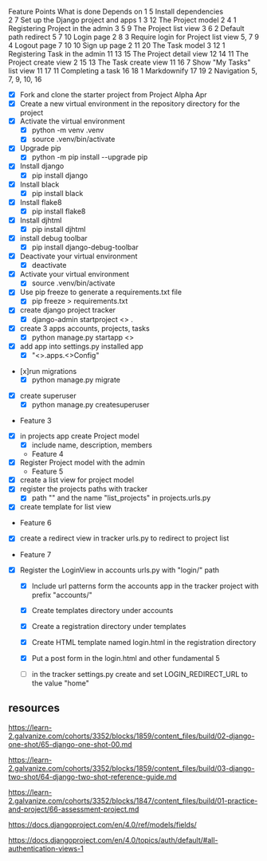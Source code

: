 Feature	Points	What is done	                    Depends on
1	    5	    Install dependencies	
2	    7	    Set up the Django project and apps	1
3	    12	    The Project model	                2
4	    1	    Registering Project in the admin	3
5	    9	    The Project list view	            3
6	    2	    Default path redirect	            5
7	    10	    Login page	                        2
8	    3	    Require login for Project list view	5, 7
9	    4	    Logout page	                        7
10	    10	    Sign up page	                    2
11	    20	    The Task model	                    3
12	    1	    Registering Task in the admin	    11
13	    15	    The Project detail view	            12
14	    11	    The Project create view	            2
15	    13	    The Task create view	            11
16	    7	    Show "My Tasks" list view	        11
17	    11	    Completing a task	                16
18	    1	    Markdownify	                        17
19	    2	    Navigation	                        5, 7, 9, 10, 16

* [x] Fork and clone the starter project from Project Alpha Apr 
* [x] Create a new virtual environment in the repository directory for the project
* [x] Activate the virtual environment
  * [x] python -m venv .venv 
  * [x] source .venv/bin/activate
* [x] Upgrade pip
  * [x] python -m pip install --upgrade pip
* [x] Install django
  * [x] pip install django  
* [x] Install black
  * [x] pip install black
* [x] Install flake8
  * [x] pip install flake8
* [x] Install djhtml 
  * [x] pip install djhtml  
* [x] install debug toolbar
    * [x] pip install django-debug-toolbar  
* [x] Deactivate your virtual environment
  * [x] deactivate 
* [x] Activate your virtual environment
  * [x] source .venv/bin/activate
* [x] Use pip freeze to generate a requirements.txt file
  * [x] pip freeze > requirements.txt 
 * [x] create django project tracker
    * [x] django-admin startproject <<projectname>> .
* [x] create 3 apps accounts, projects, tasks  
    * [x] python manage.py startapp <<name>>
* [x] add app into settings.py installed app
  * [x] "<<name>>.apps.<<UppercaseName>>Config" 
* [x]run migrations
  * [x] python manage.py migrate  
* [x] create superuser 
  * [x] python manage.py createsuperuser 
* Feature 3
* [x] in projects app create Project model
  * [x] include name, description, members
  * Feature 4
* [x] Register Project model with the admin
  * Feature 5
* [x] create a list view for project model 
* [x] register the projects paths with tracker
  * [x] path "" and the name "list_projects" in projects.urls.py
* [x] create template for list view
* Feature 6
* [x] create a redirect view in tracker urls.py to redirect to project list
* Feature 7
* [x] Register the LoginView in accounts urls.py with "login/" path 
  * [x] Include url patterns form the accounts app in the tracker project with prefix "accounts/" 
  * [x] Create templates directory under accounts
  * [x] Create a registration directory under templates
  * [x] Create HTML template named login.html in the registration directory
  * [x] Put a post form in the login.html and other fundamental 5  
  * [ ] in the tracker settings.py create and set LOGIN_REDIRECT_URL to the value "home" 


## resources 
<https://learn-2.galvanize.com/cohorts/3352/blocks/1859/content_files/build/02-django-one-shot/65-django-one-shot-00.md>

<https://learn-2.galvanize.com/cohorts/3352/blocks/1859/content_files/build/03-django-two-shot/64-django-two-shot-reference-guide.md>

<https://learn-2.galvanize.com/cohorts/3352/blocks/1847/content_files/build/01-practice-and-project/66-assessment-project.md>

<https://docs.djangoproject.com/en/4.0/ref/models/fields/>

<https://docs.djangoproject.com/en/4.0/topics/auth/default/#all-authentication-views-1>